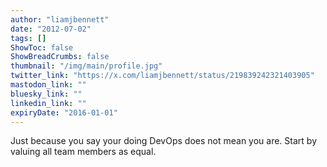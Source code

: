 ```yaml
---
author: "liamjbennett"
date: "2012-07-02"
tags: []
ShowToc: false
ShowBreadCrumbs: false
thumbnail: "/img/main/profile.jpg"
twitter_link: "https://x.com/liamjbennett/status/219839242321403905"
mastodon_link: ""
bluesky_link: ""
linkedin_link: ""
expiryDate: "2016-01-01"
---
```


Just because you say your doing DevOps does not mean you are. Start by valuing all team members as equal.

